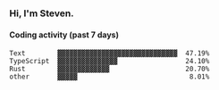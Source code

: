 ### Hi, I'm Steven.

#### Coding activity (past 7 days)
```
Text        ▓▓▓▓▓▓▓▓▓▓▓▓▓▓▓▓▓▓▓▓▓▓▓▓▓▓▓▓▓▓  47.19%
TypeScript  ▓▓▓▓▓▓▓▓▓▓▓▓▓▓▓                 24.10%
Rust        ▓▓▓▓▓▓▓▓▓▓▓▓▓                   20.70%
other       ▓▓▓▓▓                            8.01%
```
